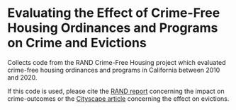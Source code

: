 # Evaluating the Effect of Crime-Free Housing Ordinances and Programs on Crime and Evictions
 Collects code from the RAND Crime-Free Housing project which evaluated crime-free housing ordinances and programs in California between 2010 and 2020.

If this code is used, please cite the [RAND report](https://www.rand.org/pubs/research_reports/RRA2689-1.html) concerning the impact on crime-outcomes or the [Cityscape article](https://www.huduser.gov/portal/periodicals/cityscape/vol26num1/ch11.pdf) concerning the effect on evictions.

